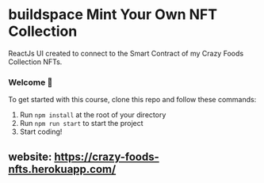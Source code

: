 # buildspace Mint Your Own NFT Collection

ReactJs UI created to connect to the Smart Contract of my Crazy Foods Collection NFTs.

### **Welcome 👋**
To get started with this course, clone this repo and follow these commands:

1. Run `npm install` at the root of your directory
2. Run `npm run start` to start the project
3. Start coding!


## website: https://crazy-foods-nfts.herokuapp.com/
